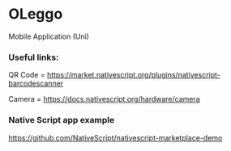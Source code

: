 # OLeggo
Mobile Application (Uni)

### Useful links:

QR Code = https://market.nativescript.org/plugins/nativescript-barcodescanner

Camera = https://docs.nativescript.org/hardware/camera

### Native Script app example

https://github.com/NativeScript/nativescript-marketplace-demo
